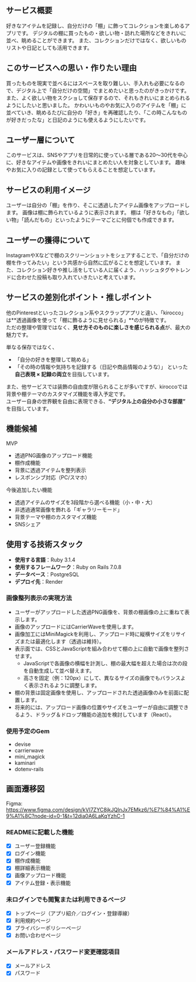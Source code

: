 ## サービス概要
好きなアイテムを記録し、自分だけの「棚」に飾ってコレクションを楽しめるアプリです。
デジタルの棚に買ったもの・欲しい物・訪れた場所などをきれいに並べ、眺めることができます。
また、コレクションだけではなく、欲しいものリストや日記としても活用できます。

## このサービスへの思い・作りたい理由
買ったものを現実で並べるにはスペースを取り難しい、手入れも必要になるので、デジタル上で「自分だけの空間」でまとめたいと思ったのがきっかけです。
また、よく欲しい物をスクショして保存するので、それもきれいにまとめられるようにしたいと思いました。
かわいいものやお気に入りのアイテムを「棚」に並べていき、眺めるたびに自分の「好き」を再確認したり、「この時こんなものが好きだったな」と日記のようにも使えるようにしたいです。

## ユーザー層について
このサービスは、SNSやアプリを日常的に使っている層である20〜30代を中心に、好きなアイテムや画像をきれいにまとめたい人を対象としています。
趣味やお気に入りの記録として使ってもらえることを想定しています。

## サービスの利用イメージ
ユーザーは自分の「棚」を作り、そこに透過したアイテム画像をアップロードします。
画像は棚に飾られているように表示されます。
棚は「好きなもの」「欲しい物」「読んだもの」といったようにテーマごとに何個でも作成できます。

## ユーザーの獲得について
InstagramやXなどで棚のスクリーンショットをシェアすることで、「自分だけの棚を作ってみたい」という共感から自然に広がることを想定しています。
また、コレクション好きや推し活をしている人に届くよう、ハッシュタグやトレンドに合わせた投稿も取り入れていきたいと考えています。

## サービスの差別化ポイント・推しポイント
他のPinterestといったコレクション系やスクラップアプリと違い、「kirocco」は**透過画像を使って「棚に飾るように見せられる」**のが特徴です。  
ただの整理や管理ではなく、**見せ方そのものに楽しさを感じられる点**が、最大の魅力です。

単なる保存ではなく、
- 「自分の好きを整理して眺める」
- 「その時の情報や気持ちを記録する（日記や商品情報のような）」
といった**自己表現 × 記録の両立**を目指しています。

また、他サービスでは装飾の自由度が限られることが多いですが、kiroccoでは背景や棚テーマのカスタマイズ機能を導入予定です。  
ユーザー自身の世界観を自由に表現できる、**“デジタル上の自分の小さな部屋”** を目指しています。

## 機能候補
MVP
- 透過PNG画像のアップロード機能
- 棚作成機能
- 背景に透過アイテムを整列表示
- レスポンシブ対応（PC/スマホ）

今後追加したい機能
- 透過アイテムのサイズを3段階から選べる機能（小・中・大）
- 非透過通常画像を飾れる「ギャラリーモード」
- 背景テーマや棚のカスタマイズ機能
- SNSシェア

## 使用する技術スタック
- **使用する言語**：Ruby 3.1.4
- **使用するフレームワーク**：Ruby on Rails 7.0.8  
- **データベース**：PostgreSQL  
- **デプロイ先**：Render  

### 画像整列表示の実現方法
- ユーザーがアップロードした透過PNG画像を、背景の棚画像の上に重ねて表示します。  
- 画像のアップロードにはCarrierWaveを使用します。  
- 画像加工にはMiniMagickを利用し、アップロード時に縦横サイズをリサイズまたは最適化します（透過は維持）。  
- 表示面では、CSSとJavaScriptを組み合わせて棚の上に自動で画像を整列させます。  
  - JavaScriptで各画像の横幅を計測し、棚の最大幅を超えた場合は次の段を自動生成して並べ替えます。  
  - 高さを固定（例：120px）にして、異なるサイズの画像でもバランスよく表示されるように調整します。  
- 棚の背景は固定画像を使用し、アップロードされた透過画像のみを前面に配置します。  
- 将来的には、アップロード画像の位置やサイズをユーザーが自由に調整できるよう、ドラッグ＆ドロップ機能の追加を検討しています（React）。

### 使用予定のGem
- devise
- carrierwave
- mini_magick
- kaminari  
- dotenv-rails

## 画面遷移図
Figma: https://www.figma.com/design/kVI7ZYC8jkJQInJx7EMkz6/%E7%84%A1%E9%A1%8C?node-id=0-1&t=12dia0A6LaKqYzhC-1

### READMEに記載した機能
- [x] ユーザー登録機能
- [x] ログイン機能
- [x] 棚作成機能
- [x] 棚詳細表示機能
- [x] 画像アップロード機能
- [x] アイテム登録・表示機能

### 未ログインでも閲覧または利用できるページ
- [x] トップページ（アプリ紹介／ログイン・登録導線）
- [x] 利用規約ページ
- [x] プライバシーポリシーページ
- [x] お問い合わせページ

### メールアドレス・パスワード変更確認項目
- [x] メールアドレス
- [x] パスワード